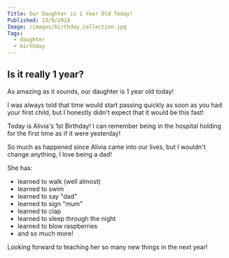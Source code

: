 ```yaml
---
Title: Our Daughter is 1 Year Old Today!
Published: 13/9/2014
Image: /images/birthday_collection.jpg
Tags:
  - daughter
  - birthday
---
```


## Is it really 1 year?

As amazing as it sounds, our daughter is 1 year old today!

I was always told that time would start passing quickly as soon as you had your first child, but I honestly didn't expect that it would be this fast!

Today is Alivia's 1st Birthday!  I can remember being in the hospital holding for the first time as if it were yesterday!

So much as happened since Alivia came into our lives, but I wouldn't change anything, I love being a dad!

She has:

- learned to walk (well almost)
- learned to swim
- learned to say "dad"
- learned to sign "mum"
- learned to clap
- learned to sleep through the night
- learned to blow raspberries
- and so much more!

Looking forward to teaching her so many new things in the next year!
